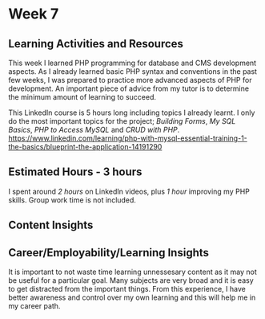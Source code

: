 # Week 7

## Learning Activities and Resources

This week I learned PHP programming for database and CMS development aspects. As I already learned basic PHP syntax and conventions in the past few weeks, I was prepared to practice more advanced aspects of PHP for development. An important piece of advice from my tutor is to determine the minimum amount of learning to succeed. 

This LinkedIn course is 5 hours long including topics I already learnt. I only do the most important topics for the project; *Building Forms*, *My SQL Basics*, *PHP to Access MySQL* and *CRUD with PHP*.
https://www.linkedin.com/learning/php-with-mysql-essential-training-1-the-basics/blueprint-the-application-14191290

## Estimated Hours - 3 hours

I spent around *2 hours* on LinkedIn videos, plus *1 hour* improving my PHP skills. Group work time is not included.

## Content Insights


## Career/Employability/Learning Insights

It is important to not waste time learning unnessesary content as it may not be useful for a particular goal. Many subjects are very broad and it is easy to get distracted from the important things. From this experience, I have better awareness and control over my own learning and this will help me in my career path.
